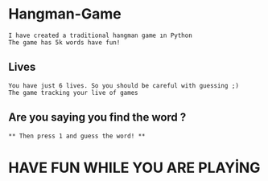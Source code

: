 # Hangman-Game
    I have created a traditional hangman game ın Python
    The game has 5k words have fun!
## Lives
    You have just 6 lives. So you should be careful with guessing ;)
    The game tracking your live of games
## Are you saying you find the word ?
    ** Then press 1 and guess the word! **
    
# HAVE FUN WHILE YOU ARE PLAYİNG 
                  
